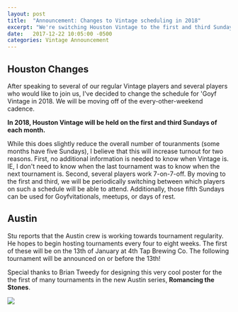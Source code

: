 ```yaml
---
layout: post
title:  "Announcement: Changes to Vintage scheduling in 2018"
excerpt: "We're switching Houston Vintage to the first and third Sundays of each month. We've also got the next Austin tournament scheduled!"
date:   2017-12-22 10:05:00 -0500
categories: Vintage Announcement
---
```


## Houston Changes

After speaking to several of our regular Vintage players and several players who would like to join us, I've decided to change the schedule for 'Goyf Vintage in 2018. We will be moving off of the every-other-weekend cadence.


**In 2018, Houston Vintage will be held on the first and third Sundays of each month.**


While this does slightly reduce the overall number of touranments (some months have five Sundays), I believe that this will increase turnout for two reasons. First, no additional information is needed to know when Vintage is. IE, I don't need to know when the last tournament was to know when the next tournament is. Second, several players work 7-on-7-off. By moving to the first and third, we will be periodically switching between which players on such a schedule will be able to attend. Additionally, those fifth Sundays can be used for Goyfvitationals, meetups, or days of rest.

## Austin

Stu reports that the Austin crew is working towards tournament regularity. He hopes to begin hosting tournaments every four to eight weeks. The first of these will be on the 13th of January at 4th Tap Brewing Co. The following tournament will be announced on or before the 13th!


Special thanks to Brian Tweedy for designing this very cool poster for the the first of many tournaments in the new Austin series, **Romancing the Stones**.

![](https://images.lonestarlhurgoyfs.com/2018/01/13/poster.jpg)